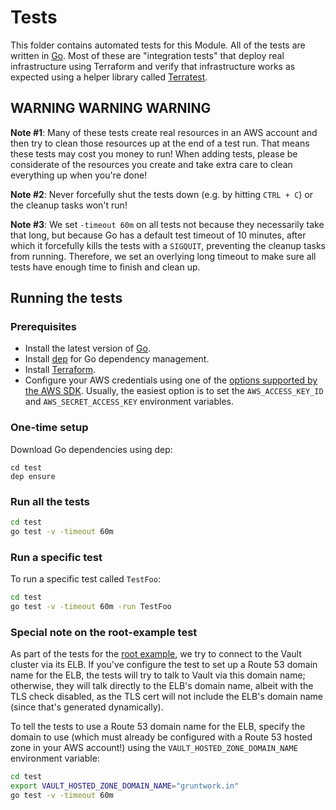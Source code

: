 # Tests

This folder contains automated tests for this Module. All of the tests are written in [Go](https://golang.org/). 
Most of these are "integration tests" that deploy real infrastructure using Terraform and verify that infrastructure 
works as expected using a helper library called [Terratest](https://github.com/gruntwork-io/terratest).  



## WARNING WARNING WARNING

**Note #1**: Many of these tests create real resources in an AWS account and then try to clean those resources up at 
the end of a test run. That means these tests may cost you money to run! When adding tests, please be considerate of 
the resources you create and take extra care to clean everything up when you're done!

**Note #2**: Never forcefully shut the tests down (e.g. by hitting `CTRL + C`) or the cleanup tasks won't run!

**Note #3**: We set `-timeout 60m` on all tests not because they necessarily take that long, but because Go has a
default test timeout of 10 minutes, after which it forcefully kills the tests with a `SIGQUIT`, preventing the cleanup
tasks from running. Therefore, we set an overlying long timeout to make sure all tests have enough time to finish and 
clean up.



## Running the tests

### Prerequisites

- Install the latest version of [Go](https://golang.org/).
- Install [dep](https://github.com/golang/dep) for Go dependency management.
- Install [Terraform](https://www.terraform.io/downloads.html).
- Configure your AWS credentials using one of the [options supported by the AWS 
  SDK](http://docs.aws.amazon.com/sdk-for-java/v1/developer-guide/credentials.html). Usually, the easiest option is to
  set the `AWS_ACCESS_KEY_ID` and `AWS_SECRET_ACCESS_KEY` environment variables.


### One-time setup

Download Go dependencies using dep:

```
cd test
dep ensure
```


### Run all the tests

```bash
cd test
go test -v -timeout 60m
```


### Run a specific test

To run a specific test called `TestFoo`:

```bash
cd test
go test -v -timeout 60m -run TestFoo
```

### Special note on the root-example test

As part of the tests for the [root example](https://github.com/hashicorp/terraform-aws-vault/tree/master/examples/root-example), we try to connect to the
Vault cluster via its ELB. If you've configure the test to set up a Route 53 domain name for the ELB, the tests will
try to talk to Vault via this domain name; otherwise, they will talk directly to the ELB's domain name, albeit with
the TLS check disabled, as the TLS cert will not include the ELB's domain name (since that's generated dynamically).

To tell the tests to use a Route 53 domain name for the ELB, specify the domain to use (which must already be 
configured with a Route 53 hosted zone in your AWS account!) using the `VAULT_HOSTED_ZONE_DOMAIN_NAME` environment
variable:

```bash
cd test
export VAULT_HOSTED_ZONE_DOMAIN_NAME="gruntwork.in"
go test -v -timeout 60m
```

  

